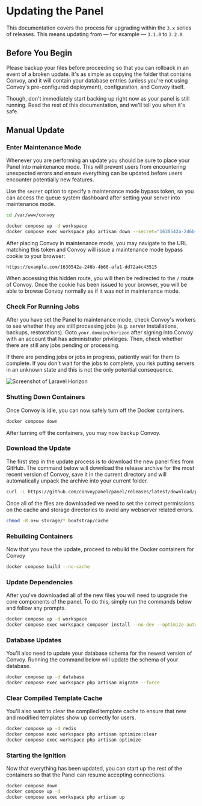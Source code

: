 # Updating the Panel

This documentation covers the process for upgrading within the `3.x` series of releases. This means updating from — for example — `3.1.0` to `3.2.0`.

## Before You Begin

Please backup your files before proceeding so that you can rollback in an event of a broken update. It's as simple as copying the folder that contains Convoy, and it will contain your database entries (unless you're not using Convoy's pre-configured deployment), configuration, and Convoy itself.

Though, don't immediately start backing up right now as your panel is still running. Read the rest of this documentation, and we'll tell you when it's safe.

## Manual Update

### Enter Maintenance Mode

Whenever you are performing an update you should be sure to place your Panel into maintenance mode. This will prevent users from encountering unexpected errors and ensure everything can be updated before users encounter potentially new features.

Use the `secret` option to specify a maintenance mode bypass token, so you can access the queue system dashboard after setting your server into maintenance mode.

```sh
cd /var/www/convoy

docker compose up -d workspace
docker compose exec workspace php artisan down --secret="1630542a-246b-4b66-afa1-dd72a4c43515"
```

After placing Convoy in maintenance mode, you may navigate to the URL matching this token and Convoy will issue a maintenance mode bypass cookie to your browser:
```
https://example.com/1630542a-246b-4b66-afa1-dd72a4c43515
```
When accessing this hidden route, you will then be redirected to the `/` route of Convoy. Once the cookie has been issued to your browser, you will be able to browse Convoy normally as if it was not in maintenance mode.

### Check For Running Jobs

After you have set the Panel to maintenance mode, check Convoy's workers to see whether they are still processing jobs (e.g. server installations, backups, restorations). Goto `your.domain/horizon` after signing into Convoy with an account that has administrator privileges. Then, check whether there are still any jobs pending or processing.

If there are pending jobs or jobs in progress, patiently wait for them to complete. If you don't wait for the jobs to complete, you risk putting servers in an unknown state and this is not the only potential consequence.

![Screenshot of Laravel Horizon](https://imgur.com/5DAn80H.png)

### Shutting Down Containers

Once Convoy is idle, you can now safely turn off the Docker containers.

```sh
docker compose down
```

After turning off the containers, you may now backup Convoy.

### Download the Update

The first step in the update process is to download the new panel files from GitHub. The command below will download the release archive for the most recent version of Convoy, save it in the current directory and will automatically unpack the archive into your current folder.

```sh
curl -L https://github.com/convoypanel/panel/releases/latest/download/panel.tar.gz | tar -xzv
```

Once all of the files are downloaded we need to set the correct permissions on the cache and storage directories to avoid any webserver related errors.

```sh
chmod -R o+w storage/* bootstrap/cache
```

### Rebuilding Containers

Now that you have the update, proceed to rebuild the Docker containers for Convoy

```sh
docker compose build --no-cache
```

### Update Dependencies

After you've downloaded all of the new files you will need to upgrade the core components of the panel. To do this, simply run the commands below and follow any prompts.

```sh
docker compose up -d workspace
docker compose exec workspace composer install --no-dev --optimize-autoloader
```

### Database Updates

You'll also need to update your database schema for the newest version of Convoy. Running the command below will update the schema of your database.

```sh
docker compose up -d database
docker compose exec workspace php artisan migrate --force
```

### Clear Compiled Template Cache

You'll also want to clear the compiled template cache to ensure that new and modified templates show up correctly for users.

```sh
docker compose up -d redis
docker compose exec workspace php artisan optimize:clear
docker compose exec workspace php artisan optimize
```

### Starting the Ignition

Now that everything has been updated, you can start up the rest of the containers so that the Panel can resume accepting connections.

```sh
docker compose down
docker compose up -d
docker compose exec workspace php artisan up
```
